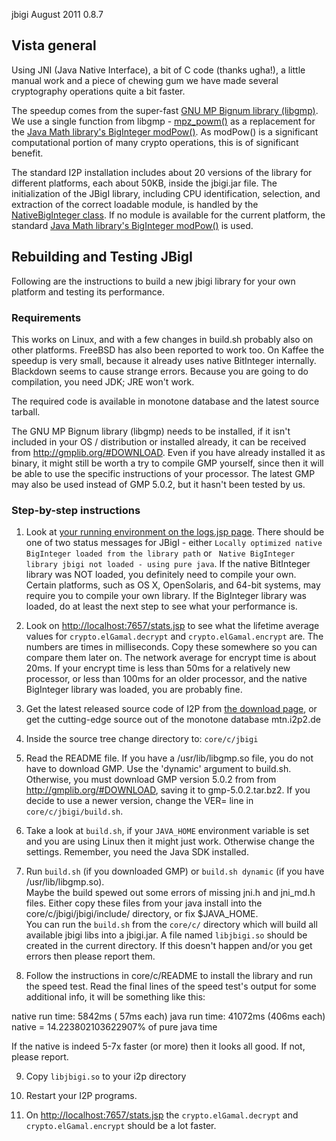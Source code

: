  jbigi August 2011 0.8.7 

## Vista general

Using JNI (Java Native Interface), a bit of C code (thanks ugha!), a
little manual work and a piece of chewing gum we have made several
cryptography operations quite a bit faster.

The speedup comes from the super-fast [GNU MP Bignum library
(libgmp)](). We use a single function from
libgmp - [mpz_powm()]() as a replacement for the
[Java Math library\'s BigInteger modPow()](). As
modPow() is a significant computational portion of many crypto
operations, this is of significant benefit.

The standard I2P installation includes about 20 versions of the library
for different platforms, each about 50KB, inside the jbigi.jar file. The
initialization of the JBigI library, including CPU identification,
selection, and extraction of the correct loadable module, is handled by
the [NativeBigInteger class](). If no
module is available for the current platform, the standard [Java Math
library\'s BigInteger modPow()]() is used.

## Rebuilding and Testing JBigI

Following are the instructions to build a new jbigi library for your own
platform and testing its performance.

### Requirements

This works on Linux, and with a few changes in build.sh probably also on
other platforms. FreeBSD has also been reported to work too. On Kaffee
the speedup is very small, because it already uses native BitInteger
internally. Blackdown seems to cause strange errors. Because you are
going to do compilation, you need JDK; JRE won\'t work.

The required code is available in monotone database and the latest
source tarball.

The GNU MP Bignum library (libgmp) needs to be installed, if it isn\'t
included in your OS / distribution or installed already, it can be
received from <http://gmplib.org/#DOWNLOAD>. Even if you have already
installed it as binary, it might still be worth a try to compile GMP
yourself, since then it will be able to use the specific instructions of
your processor. The latest GMP may also be used instead of GMP 5.0.2,
but it hasn\'t been tested by us.

### Step-by-step instructions

1. Look at [your running environment on the logs.jsp
 page](http://localhost:7657/logs.jsp). There should be one of two
 status messages for JBigI - either
 ` Locally optimized native BigInteger loaded from the library path `
 or ` Native BigInteger library jbigi not loaded - using pure java`.
 If the native BitInteger library was NOT loaded, you definitely need
 to compile your own. Certain platforms, such as OS X, OpenSolaris,
 and 64-bit systems, may require you to compile your own library. If
 the BigInteger library was loaded, do at least the next step to see
 what your performance is.

2. Look on <http://localhost:7657/stats.jsp> to see what the lifetime
 average values for `crypto.elGamal.decrypt` and
 `crypto.elGamal.encrypt` are. The numbers are times in milliseconds.
 Copy these somewhere so you can compare them later on. The network
 average for encrypt time is about 20ms. If your encrypt time is less
 than 50ms for a relatively new processor, or less than 100ms for an
 older processor, and the native BigInteger library was loaded, you
 are probably fine.

3. Get the latest released source code of I2P from [the download
 page](), or get the cutting-edge source
 out of the monotone database mtn.i2p2.de

4. Inside the source tree change directory to: `core/c/jbigi`

5. Read the README file. If you have a /usr/lib/libgmp.so file, you do
 not have to download GMP. Use the \'dynamic\' argument to build.sh.
 Otherwise, you must download GMP version 5.0.2 from from
 <http://gmplib.org/#DOWNLOAD>, saving it to gmp-5.0.2.tar.bz2. If
 you decide to use a newer version, change the VER= line in
 `core/c/jbigi/build.sh`.

6. Take a look at `build.sh`, if your `JAVA_HOME` environment variable
 is set and you are using Linux then it might just work. Otherwise
 change the settings. Remember, you need the Java SDK installed.

7. Run `build.sh` (if you downloaded GMP) or `build.sh dynamic` (if you
 have /usr/lib/libgmp.so).\
 Maybe the build spewed out some errors of missing jni.h and jni_md.h
 files. Either copy these files from your java install into the
 core/c/jbigi/jbigi/include/ directory, or fix \$JAVA_HOME.\
 You can run the `build.sh` from the `core/c/` directory which will
 build all available jbigi libs into a jbigi.jar. A file named
 `libjbigi.so` should be created in the current directory. If this
 doesn\'t happen and/or you get errors then please report them.

8. Follow the instructions in core/c/README to install the library and
 run the speed test. Read the final lines of the speed test\'s output
 for some additional info, it will be something like this:

 native run time: 5842ms ( 57ms each)
 java run time: 41072ms (406ms each)
 native = 14.223802103622907% of pure java time

 If the native is indeed 5-7x faster (or more) then it looks all
 good. If not, please report.

9. Copy `libjbigi.so` to your i2p directory

10. Restart your I2P programs.

11. On <http://localhost:7657/stats.jsp> the `crypto.elGamal.decrypt`
 and `crypto.elGamal.encrypt` should be a lot faster.


